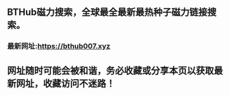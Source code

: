 ## **BTHub磁力搜索，全球最全最新最热种子磁力链接搜索。**
### 最新网址:<a href="https://bthub005.xyz" target="_blank">https://bthub007.xyz</a>
## 网址随时可能会被和谐，务必收藏或分享本页以获取最新网址，收藏访问不迷路！

     


